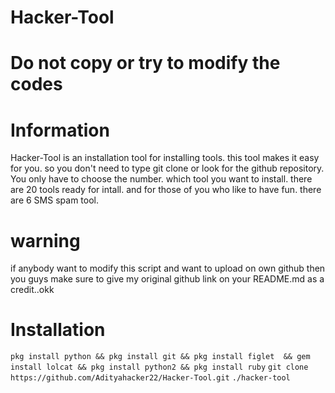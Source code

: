 # Hacker-Tool
# Do not copy or try to modify the codes
# Information
Hacker-Tool is an installation tool for installing tools. this tool makes it easy for you. so you don't need to type git clone or look for the github repository. You only have to choose the number. which tool you want to install. there are 20 tools ready for intall. and for those of you who like to have fun. there are 6 SMS spam tool.
# warning
 if anybody want to modify this script and want to upload on own github then you guys make sure to give my original github link on your README.md as a credit..okk
# Installation
`pkg install python && pkg install git && pkg install figlet  && gem install lolcat && pkg install python2 && pkg install ruby`
`git clone https://github.com/Adityahacker22/Hacker-Tool.git`
`./hacker-tool`
